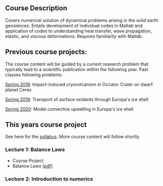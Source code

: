 ## Course Description

Covers numerical solution of dynamical problems arising in the solid earth geosiences. Entails development of individual codes in Matlab and application of codes to understanding heat transfer, wave propagation, elastic, and viscous deformations. Requires familiarity with Matlab.

## Previous course projects:
The course content will be guided by a current research problem that typically lead to a scientific publication within the following year. Past classes following problems:


[Spring 2018](Spring2018.md): Impact-induced cryovolcanism in Occator Crater on dwarf planet Ceres 

[Spring 2019](Spring2019.md): Transport of surface oxidants through Europa's ice shell

[Spring 2020](Spring2020.md): Model convective upwelling in Europa's ice shell

## This years course project


See here for the [syllabus](syllabus.md).
More course content will follow shortly. 

### Lecture 1: Balance Laws
* Course Project
* Balance Laws [[pdf]](BalanceLaws.pdf)

### Lecture 2: Introduction to numerics
